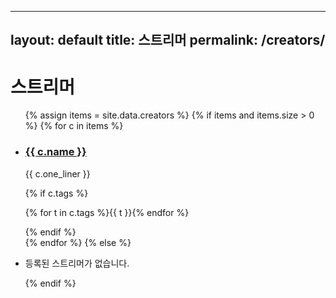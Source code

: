 
---
layout: default
title: 스트리머
permalink: /creators/
---
<h1>스트리머</h1>
<ul class="card-list">
{% assign items = site.data.creators %}
{% if items and items.size > 0 %}
  {% for c in items %}
    <li class="card">
      <h3><a href="{{ '/creators/' | append: c.id | append: '/' | relative_url }}">{{ c.name }}</a></h3>
      <p class="muted">{{ c.one_liner }}</p>
      {% if c.tags %}<p class="tags">{% for t in c.tags %}<span class="tag">{{ t }}</span>{% endfor %}</p>{% endif %}
    </li>
  {% endfor %}
{% else %}
  <li class="card"><p class="muted">등록된 스트리머가 없습니다.</p></li>
{% endif %}
</ul>
